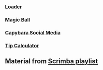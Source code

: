 ### [Loader](https://github.com/mariya-podosinova/pet-projects-1/tree/main/JS-Loader)
### [Magic Ball](https://github.com/mariya-podosinova/pet-projects-1/tree/main/JS-magic-ball)
### [Capybara Social Media](https://github.com/mariya-podosinova/pet-projects-1/tree/main/JS-social-media)
### [Tip Calculator](https://github.com/mariya-podosinova/pet-projects-1/tree/main/JS-tip-calculator)


## Material from [Scrimba playlist](https://www.youtube.com/playlist?list=PLqYFXd9GTRVWtATIs1S5o3ilMDr3dFn11)

